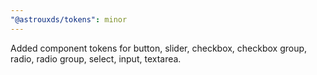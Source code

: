 ```yaml
---
"@astrouxds/tokens": minor
---
```


Added component tokens for button, slider, checkbox, checkbox group, radio, radio group, select, input, textarea.

